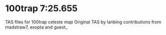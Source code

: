 # 100trap 7:25.655
TAS files for 100trap celeste map
Original TAS by lanbing
contributions from madstraw7, exopta and guest_
